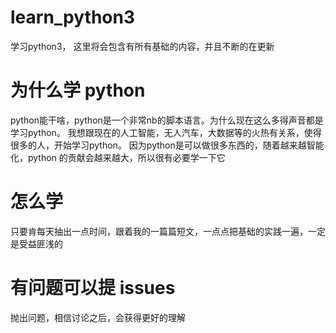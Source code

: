 # learn_python3
学习python3， 这里将会包含有所有基础的内容，并且不断的在更新

# 为什么学 python

python能干啥，python是一个非常nb的脚本语言。为什么现在这么多得声音都是学习python。
我想跟现在的人工智能，无人汽车，大数据等的火热有关系，使得很多的人，开始学习python。
因为python是可以做很多东西的，随着越来越智能化，python 的贡献会越来越大，所以很有必要学一下它

# 怎么学
只要肯每天抽出一点时间，跟着我的一篇篇短文，一点点把基础的实践一遍，一定是受益匪浅的

# 有问题可以提 issues 
抛出问题，相信讨论之后，会获得更好的理解
